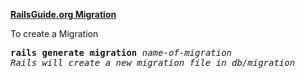 [**RailsGuide.org Migration**](http://guides.rubyonrails.org/v3.2/migrations.html)

To create a Migration
<pre>
<b>rails generate migration</b> <em>name-of-migration</em>  
<em>Rails will create a new migration file in db/migration</em>


<pre>
